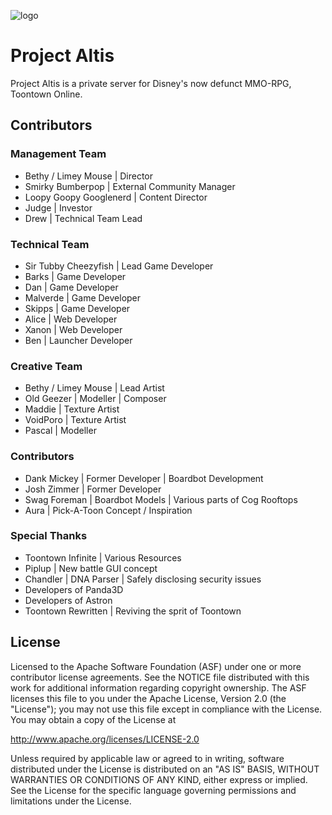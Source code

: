 ![logo](https://projectaltis.com/_assets/_img/logo.png)

# Project Altis
Project Altis is a private server for Disney's now defunct MMO-RPG, Toontown Online.

## Contributors

### Management Team
* Bethy / Limey Mouse | Director
* Smirky Bumberpop | External Community Manager
* Loopy Goopy Googlenerd | Content Director
* Judge | Investor
* Drew | Technical Team Lead

### Technical Team
* Sir Tubby Cheezyfish | Lead Game Developer
* Barks | Game Developer
* Dan | Game Developer
* Malverde | Game Developer
* Skipps | Game Developer
* Alice | Web Developer
* Xanon | Web Developer
* Ben | Launcher Developer

### Creative Team
* Bethy / Limey Mouse | Lead Artist
* Old Geezer | Modeller | Composer
* Maddie | Texture Artist
* VoidPoro | Texture Artist
* Pascal | Modeller

### Contributors
* Dank Mickey | Former Developer | Boardbot Development
* Josh Zimmer | Former Developer
* Swag Foreman | Boardbot Models | Various parts of Cog Rooftops
* Aura | Pick-A-Toon Concept / Inspiration

### Special Thanks
* Toontown Infinite | Various Resources
* Piplup | New battle GUI concept
* Chandler | DNA Parser | Safely disclosing security issues
* Developers of Panda3D
* Developers of Astron
* Toontown Rewritten | Reviving the sprit of Toontown

## License
Licensed to the Apache Software Foundation (ASF) under one or more contributor license agreements. See the NOTICE file distributed with this work for additional information regarding copyright ownership. The ASF licenses this file to you under the Apache License, Version 2.0 (the "License"); you may not use this file except in compliance with the License. You may obtain a copy of the License at

http://www.apache.org/licenses/LICENSE-2.0

Unless required by applicable law or agreed to in writing, software distributed under the License is distributed on an "AS IS" BASIS, WITHOUT WARRANTIES OR CONDITIONS OF ANY KIND, either express or implied. See the License for the specific language governing permissions and limitations under the License.
